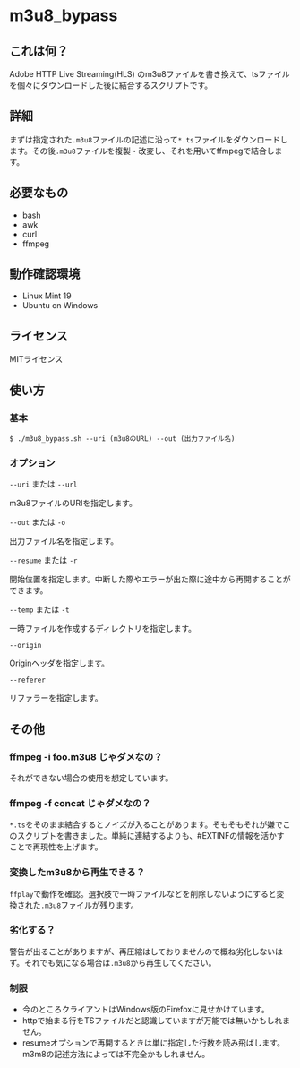 # m3u8_bypass

## これは何？

Adobe HTTP Live Streaming(HLS) のm3u8ファイルを書き換えて、tsファイルを個々にダウンロードした後に結合するスクリプトです。

## 詳細

まずは指定された```.m3u8```ファイルの記述に沿って```*.ts```ファイルをダウンロードします。その後```.m3u8```ファイルを複製・改変し、それを用いてffmpegで結合します。

## 必要なもの

- bash
- awk
- curl
- ffmpeg

## 動作確認環境

- Linux Mint 19
- Ubuntu on Windows

## ライセンス

MITライセンス

## 使い方

### 基本

``` $ ./m3u8_bypass.sh --uri (m3u8のURL) --out (出力ファイル名) ```

### オプション

``` --uri ``` または ``` --url ```

m3u8ファイルのURIを指定します。

``` --out ``` または ``` -o ```

出力ファイル名を指定します。

``` --resume ``` または ``` -r ```

開始位置を指定します。中断した際やエラーが出た際に途中から再開することができます。

``` --temp ``` または ``` -t ```

一時ファイルを作成するディレクトリを指定します。

``` --origin ```

Originヘッダを指定します。

``` --referer ```

リファラーを指定します。

## その他

### ffmpeg -i foo.m3u8 じゃダメなの？

それができない場合の使用を想定しています。

### ffmpeg -f concat じゃダメなの？

```*.ts```をそのまま結合するとノイズが入ることがあります。そもそもそれが嫌でこのスクリプトを書きました。単純に連結するよりも、\#EXTINFの情報を活かすことで再現性を上げます。

### 変換したm3u8から再生できる？

```ffplay```で動作を確認。選択肢で一時ファイルなどを削除しないようにすると変換された```.m3u8```ファイルが残ります。

### 劣化する？

警告が出ることがありますが、再圧縮はしておりませんので概ね劣化しないはず。それでも気になる場合は```.m3u8```から再生してください。


### 制限

- 今のところクライアントはWindows版のFirefoxに見せかけています。
- httpで始まる行をTSファイルだと認識していますが万能では無いかもしれません。
- resumeオプションで再開するときは単に指定した行数を読み飛ばします。m3m8の記述方法によっては不完全かもしれません。
